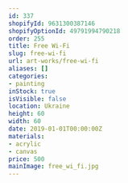 ```yaml
---
id: 337
shopifyId: 9631300387146
shopifyOptionId: 49791994790218
order: 255
title: Free Wi-Fi
slug: free-wi-fi
url: art-works/free-wi-fi
aliases: []
categories:
- painting
inStock: true
isVisible: false
location: Ukraine
height: 60
width: 60
date: 2019-01-01T00:00:00Z
materials:
- acrylic
- canvas
price: 500
mainImage: free_wi_fi.jpg
---
```


